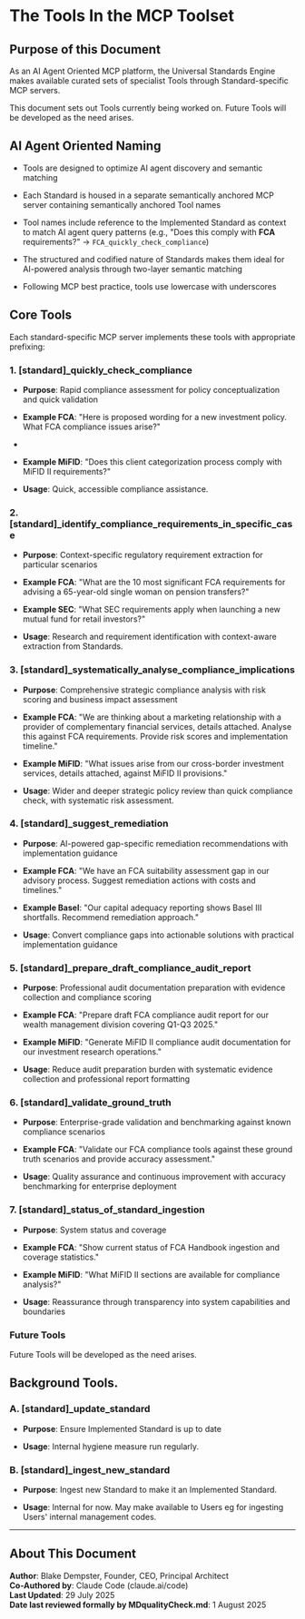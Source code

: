 # The Tools In the MCP Toolset

## Purpose of this Document

As an AI Agent Oriented MCP platform, the Universal Standards Engine makes available curated sets of specialist Tools through Standard-specific MCP servers. 

This document sets out Tools currently being worked on. Future Tools will be developed as the need arises.

## AI Agent Oriented Naming

- Tools are designed to optimize AI agent discovery and semantic matching

- Each Standard is housed in a separate semantically anchored MCP server containing semantically anchored Tool names

- Tool names include reference to the Implemented Standard as context to match AI agent query patterns (e.g., "Does this comply with **FCA** requirements?" → `FCA_quickly_check_compliance`)
  
- The structured and codified nature of Standards makes them ideal for AI-powered analysis through two-layer semantic matching

- Following MCP best practice, tools use lowercase with underscores

## Core Tools

Each standard-specific MCP server implements these tools with appropriate prefixing:

### **1. [standard]_quickly_check_compliance**

- **Purpose**: Rapid compliance assessment for policy conceptualization and quick validation
  
- **Example FCA**: "Here is proposed wording for a new investment policy. What FCA compliance issues arise?"
- 
- **Example MiFID**: "Does this client categorization process comply with MiFID II requirements?"
- **Usage**: Quick, accessible compliance assistance.

### **2. [standard]_identify_compliance_requirements_in_specific_case**

- **Purpose**: Context-specific regulatory requirement extraction for particular scenarios

- **Example FCA**: "What are the 10 most significant FCA requirements for advising a 65-year-old single woman on pension transfers?"

- **Example SEC**: "What SEC requirements apply when launching a new mutual fund for retail investors?"

- **Usage**: Research and requirement identification with context-aware extraction from Standards.

### **3. [standard]_systematically_analyse_compliance_implications**

- **Purpose**: Comprehensive strategic compliance analysis with risk scoring and business impact assessment

- **Example FCA**: "We are thinking about a marketing relationship with a provider of complementary financial services, details attached. Analyse this against FCA requirements. Provide risk scores and implementation timeline."

- **Example MiFID**: "What issues arise from our cross-border investment services, details attached, against MiFID II provisions."

- **Usage**: Wider and deeper strategic policy review than quick compliance check, with systematic risk assessment.

### **4. [standard]_suggest_remediation**

- **Purpose**: AI-powered gap-specific remediation recommendations with implementation guidance

- **Example FCA**: "We have an FCA suitability assessment gap in our advisory process. Suggest remediation actions with costs and timelines."

- **Example Basel**: "Our capital adequacy reporting shows Basel III shortfalls. Recommend remediation approach."

- **Usage**: Convert compliance gaps into actionable solutions with practical implementation guidance

### **5. [standard]_prepare_draft_compliance_audit_report**

- **Purpose**: Professional audit documentation preparation with evidence collection and compliance scoring

- **Example FCA**: "Prepare draft FCA compliance audit report for our wealth management division covering Q1-Q3 2025."

- **Example MiFID**: "Generate MiFID II compliance audit documentation for our investment research operations."

- **Usage**: Reduce audit preparation burden with systematic evidence collection and professional report formatting

### **6. [standard]_validate_ground_truth**

- **Purpose**: Enterprise-grade validation and benchmarking against known compliance scenarios

- **Example FCA**: "Validate our FCA compliance tools against these ground truth scenarios and provide accuracy assessment."

- **Usage**: Quality assurance and continuous improvement with accuracy benchmarking for enterprise deployment

### **7. [standard]_status_of_standard_ingestion**

- **Purpose**: System status and coverage

- **Example FCA**: "Show current status of FCA Handbook ingestion and coverage statistics."

- **Example MiFID**: "What MiFID II sections are available for compliance analysis?"

- **Usage**: Reassurance through transparency into system capabilities and boundaries

### **Future Tools**

Future Tools will be developed as the need arises.

## Background Tools.

### **A. [standard]_update_standard**

- **Purpose**: Ensure Implemented Standard is up to date

- **Usage**: Internal hygiene measure run regularly.

### **B. [standard]_ingest_new_standard**

- **Purpose**: Ingest new Standard to make it an Implemented Standard.

- **Usage**: Internal for now. May make available to Users eg for ingesting Users' internal management codes.

---

## About This Document

**Author**: Blake Dempster, Founder, CEO, Principal Architect  
**Co-Authored by**: Claude Code (claude.ai/code)  
**Last Updated**: 29 July 2025  
**Date last reviewed formally by MDqualityCheck.md**: 1 August 2025  
